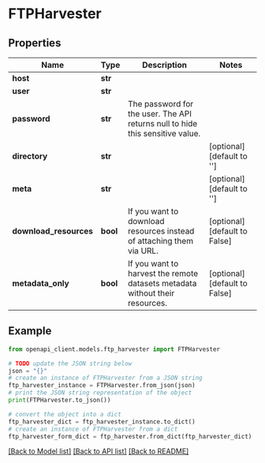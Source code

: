 # FTPHarvester


## Properties

Name | Type | Description | Notes
------------ | ------------- | ------------- | -------------
**host** | **str** |  | 
**user** | **str** |  | 
**password** | **str** | The password for the user. The API returns null to hide this sensitive value. | 
**directory** | **str** |  | [optional] [default to '']
**meta** | **str** |  | [optional] [default to '']
**download_resources** | **bool** | If you want to download resources instead of attaching them via URL. | [optional] [default to False]
**metadata_only** | **bool** | If you want to harvest the remote datasets metadata without their resources. | [optional] [default to False]

## Example

```python
from openapi_client.models.ftp_harvester import FTPHarvester

# TODO update the JSON string below
json = "{}"
# create an instance of FTPHarvester from a JSON string
ftp_harvester_instance = FTPHarvester.from_json(json)
# print the JSON string representation of the object
print(FTPHarvester.to_json())

# convert the object into a dict
ftp_harvester_dict = ftp_harvester_instance.to_dict()
# create an instance of FTPHarvester from a dict
ftp_harvester_form_dict = ftp_harvester.from_dict(ftp_harvester_dict)
```
[[Back to Model list]](../README.md#documentation-for-models) [[Back to API list]](../README.md#documentation-for-api-endpoints) [[Back to README]](../README.md)


